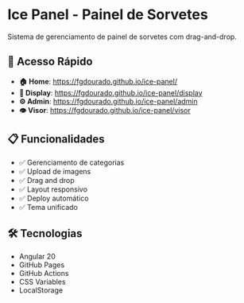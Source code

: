 # Ice Panel - Painel de Sorvetes

Sistema de gerenciamento de painel de sorvetes com drag-and-drop.

## 🚀 Acesso Rápido

- **🏠 Home**: https://fgdourado.github.io/ice-panel/
- **📱 Display**: https://fgdourado.github.io/ice-panel/display
- **⚙️ Admin**: https://fgdourado.github.io/ice-panel/admin
- **👁️ Visor**: https://fgdourado.github.io/ice-panel/visor

## 📋 Funcionalidades

- ✅ Gerenciamento de categorias
- ✅ Upload de imagens
- ✅ Drag and drop
- ✅ Layout responsivo
- ✅ Deploy automático
- ✅ Tema unificado

## 🛠️ Tecnologias

- Angular 20
- GitHub Pages
- GitHub Actions
- CSS Variables
- LocalStorage

